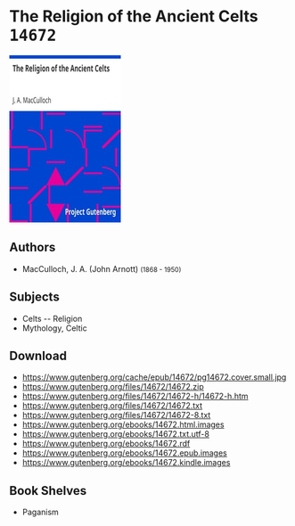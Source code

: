 # The Religion of the Ancient Celts <kbd>14672</kbd>

![](./cover.medium.jpg "")

## Authors


 - MacCulloch, J. A. (John Arnott) <small>(1868 - 1950)</small>

## Subjects


 - Celts -- Religion
 - Mythology, Celtic

## Download


 - https://www.gutenberg.org/cache/epub/14672/pg14672.cover.small.jpg
 - https://www.gutenberg.org/files/14672/14672.zip
 - https://www.gutenberg.org/files/14672/14672-h/14672-h.htm
 - https://www.gutenberg.org/files/14672/14672.txt
 - https://www.gutenberg.org/files/14672/14672-8.txt
 - https://www.gutenberg.org/ebooks/14672.html.images
 - https://www.gutenberg.org/ebooks/14672.txt.utf-8
 - https://www.gutenberg.org/ebooks/14672.rdf
 - https://www.gutenberg.org/ebooks/14672.epub.images
 - https://www.gutenberg.org/ebooks/14672.kindle.images

## Book Shelves


 - Paganism
